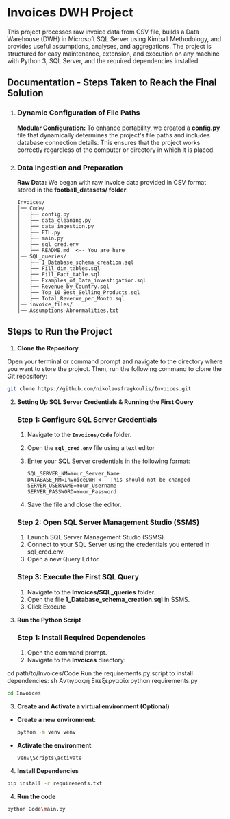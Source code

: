 # Invoices DWH Project

This project processes raw invoice data from CSV file, builds a Data Warehouse (DWH) in Microsoft SQL Server using Kimball Methodology, and provides useful assumptions, analyses, and aggregations.
The project is structured for easy maintenance, extension, and execution on any machine with Python 3, SQL Server, and the required dependencies installed.


## Documentation - Steps Taken to Reach the Final Solution

1. ### Dynamic Configuration of File Paths
    **Modular Configuration:**
    To enhance portability, we created a **config.py** file that dynamically determines the project's file paths and includes database connection details.
    This ensures that the project works correctly regardless of the computer or directory in which it is placed.

2. ### Data Ingestion and Preparation
    **Raw Data:**
    We began with raw invoice data provided in CSV format stored in the **football_datasets/ folder**.

      ```
      Invoices/
      │── Code/
      │   ├── config.py
      │   ├── data_cleaning.py
      │   ├── data_ingestion.py
      │   ├── ETL.py
      │   ├── main.py
      │   ├── sql_cred.env
      │   ├── README.md  <-- You are here
      │── SQL_queries/
      │   ├── 1_Database_schema_creation.sql
      │   ├── Fill_dim_tables.sql
      │   ├── Fill_Fact_table.sql
      │   ├── Examples_of_Data_investigation.sql
      │   ├── Revenue_by_Country.sql
      │   ├── Top_10_Best_Selling_Products.sql
      │   ├── Total_Revenue_per_Month.sql
      │── invoice_files/
      │── Assumptions-Abnormalities.txt
      ```

## Steps to Run the Project

  1. **Clone the Repository**

   Open your terminal or command prompt and navigate to the directory where you want to store the project. Then, run the following command to clone the Git repository:

   ```bash
   git clone https://github.com/nikolaosfragkoulis/Invoices.git
   ```

  2. **Setting Up SQL Server Credentials & Running the First Query**

     ### Step 1: Configure SQL Server Credentials
      
      1. Navigate to the **`Invoices/Code`** folder.
      2. Open the **`sql_cred.env`** file using a text editor
      3. Enter your SQL Server credentials in the following format:

         ```env
         SQL_SERVER_NM=Your_Server_Name
         DATABASE_NM=InvoiceDWH <-- This should not be changed
         SERVER_USERNAME=Your_Username
         SERVER_PASSWORD=Your_Password
         ```
      4. Save the file and close the editor.

     ### Step 2: Open SQL Server Management Studio (SSMS)
      1. Launch SQL Server Management Studio (SSMS).
      2. Connect to your SQL Server using the credentials you entered in sql_cred.env.
      3. Open a new Query Editor.

     ### Step 3: Execute the First SQL Query
      1. Navigate to the **Invoices/SQL_queries** folder.
      2. Open the file **1_Database_schema_creation.sql** in SSMS.
      3. Click Execute 

 3. **Run the Python Script**

     ### Step 1: Install Required Dependencies

      1. Open the command prompt.
      2. Navigate to the **Invoices** directory:

cd path/to/Invoices/Code
Run the requirements.py script to install dependencies:
sh
Αντιγραφή
Επεξεργασία
python requirements.py
   ```bash
   cd Invoices
   ```

  3. **Create and Activate a virtual environment (Optional)**
  
   - **Create a new environment**:
     ```bash
     python -m venv venv
     ```
   - **Activate the environment**:
     ```bash
     venv\Scripts\activate
     ```

  4. **Install Dependencies**
   ```bash
   pip install -r requirements.txt
   ```

  4. **Run the code**
   ```bash
   python Code\main.py
   ```

